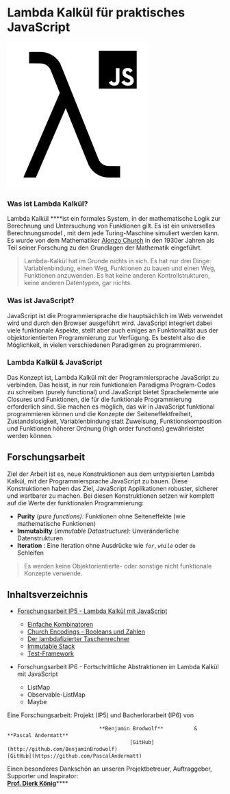# Lambda Kalkül für praktisches JavaScript

![](.gitbook/assets/repoimage.png)

  
  


### Was ist Lambda Kalkül?

Lambda Kalkül ****ist ein formales System, in der mathematische Logik zur Berechnung und Untersuchung von Funktionen gilt.  Es ist ein universelles Berechnungsmodel , mit dem jede Turing-Maschine simuliert werden kann. Es wurde von dem Mathematiker [Alonzo Church](https://en.wikipedia.org/wiki/Alonzo_Church) in den 1930er Jahren als Teil seiner Forschung zu den Grundlagen der Mathematik eingeführt.

> Lambda-Kalkül hat im Grunde nichts in sich. Es hat nur drei Dinge: Variablenbindung, einen Weg, Funktionen zu bauen und einen Weg, Funktionen anzuwenden. Es hat keine anderen Kontrollstrukturen, keine anderen Datentypen, gar nichts.

### Was ist JavaScript?

JavaScript ist die Programmiersprache die hauptsächlich im Web verwendet wird und durch den Browser ausgeführt wird. JavaScript integriert dabei viele funktionale Aspekte, stellt aber auch einiges an Funktionalität aus der objektorientierten Programmierung zur Verfügung. Es besteht also die Möglichkeit, in vielen verschiedenen Paradigmen zu programmieren.

### Lambda Kalkül & JavaScript

Das Konzept ist, Lambda Kalkül mit der Programmiersprache JavaScript zu verbinden. Das heisst, in nur rein funktionalen Paradigma Program-Codes zu schreiben \(purely functional\) und JavaScript bietet Sprachelemente wie Closures und Funktionen, die für die funktionale Programmierung erforderlich sind. Sie machen es möglich, das wir in JavaScript funktional programmieren können und die Konzepte der Seiteneffektfreiheit, Zustandslosigkeit, Variablenbindung statt Zuweisung, Funktionskomposition und Funktionen höherer Ordnung \(high order functions\) gewährleistet werden können.

## Forschungsarbeit

Ziel der Arbeit ist es, neue Konstruktionen aus dem untypisierten Lambda Kalkül, mit der Programmiersprache JavaScript zu bauen. Diese Konstruktionen haben das Ziel, JavaScript Applikationen robuster, sicherer und wartbarer zu machen. Bei diesen Konstruktionen setzen wir komplett auf die Werte der funktionalen Programmierung:

* **Purity** \(_pure functions\):_   Funktionen ohne Seiteneffekte \(wie mathematische Funktionen\)
* **Immutabilty** \(_immutable Datastructure\):_  Unveränderliche Datenstrukturen
* **Iteration** : Eine Iteration ohne Ausdrücke wie _`for`_, _`while`_ oder `do` Schleifen

> Es werden keine Objektorientierte- oder sonstige nicht funktionale Konzepte verwende.

## Inhaltsverzeichnis

* [Forschungsarbeit IP5 - Lambda Kalkül mit JavaScript](https://mattwolf-corporation.gitbook.io/ip5-lambda-calculus/forschungsarbeit-ip5-lambda-kalkuel)
  * [Einfache Kombinatoren](https://mattwolf-corporation.gitbook.io/ip5-lambda-calculus/forschungsarbeit-ip5-lambda-kalkuel/einfache-kombinatoren)
  * [Church Encodings - Booleans und Zahlen](https://mattwolf-corporation.gitbook.io/ip5-lambda-calculus/forschungsarbeit-ip5-lambda-kalkuel/church-encodings-zahlen-und-boolesche-werte)
  * [Der lambdafizierter Taschenrechner](https://mattwolf-corporation.gitbook.io/ip5-lambda-calculus/forschungsarbeit-ip5-lambda-kalkuel/der-lambdafizierter-taschenrechner)
  * [Immutable Stack](https://mattwolf-corporation.gitbook.io/ip5-lambda-calculus/forschungsarbeit-ip5-lambda-kalkuel/immutable-stack)
  * [Test-Framework](https://mattwolf-corporation.gitbook.io/ip5-lambda-calculus/forschungsarbeit-ip5-lambda-kalkuel/test-framework)



* Forschungsarbeit IP6 - Fortschrittliche Abstraktionen im Lambda Kalkül mit JavaScript
  * ListMap
  * Observable-ListMap
  * Maybe



Eine Forschungsarbeit: Projekt \(IP5\) und Bacherlorarbeit \(IP6\) von  
  
                                  **Benjamin Brodwolf**          &        **Pascal Andermatt**  
                                            [GitHub](http://github.com/BenjaminBrodwolf)                                         [GitHub](https://github.com/PascalAndermatt)

Einen besonderes Dankschön an unseren Projektbetreuer, Auftraggeber, Supporter und Inspirator:  
[**Prof. Dierk König**](https://dierk.github.io/Home/)\*\*\*\*

